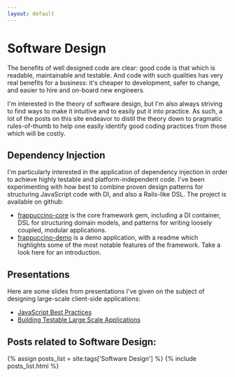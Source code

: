 ```yaml
---
layout: default
---
```

# Software Design

The benefits of well designed code are clear: good code is that which is readable, maintainable and testable.  And code with such qualities has very real benefits for a business: it's cheaper to development, safer to change, and easier to hire and on-board new engineers.

I'm interested in the theory of software design, but I'm also always striving to find ways to make it intuitive and to easily put it into practice.  As such, a lot of the posts on this site endeavor to distil the theory down to pragmatic rules-of-thumb to help one easily identify good coding practices from those which will be costly.

## Dependency Injection

I'm particularly interested in the application of dependency injection in order to achieve highly testable and platform-independent code.  I've been experimenting with how best to combine proven design patterns for structuring JavaScript code with DI, and also a Rails-like DSL.  The project is available on github:

* [frappuccino-core](https://github.com/jbrunton/frappuccino-core) is the core framework gem, including a DI container, DSL for structuring domain models, and patterns for writing loosely coupled, modular applications.
* [frappuccino-demo](https://github.com/jbrunton/frappuccino-demo) is a demo application, with a readme which highlights some of the most notable features of the framework.  Take a look here for an introduction.

## Presentations

Here are some slides from presentations I've given on the subject of designing large-scale client-side applications:

* [JavaScript Best Practices](https://speakerdeck.com/u/jbrunton/p/javascript-best-practices)
* [Building Testable Large Scale Applications](https://speakerdeck.com/u/jbrunton/p/building-testable-large-scale-applications)

## Posts related to Software Design:

{% assign posts_list = site.tags['Software Design'] %}
{% include posts_list.html %}
